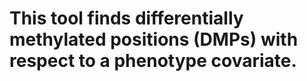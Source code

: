 # This tool finds differentially methylated positions (DMPs) with respect to a phenotype covariate. 
